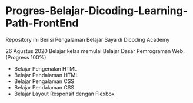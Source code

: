 # Progres-Belajar-Dicoding-Learning-Path-FrontEnd
Repository ini Berisi Pengalaman Belajar Saya di Dicoding Academy

26 Agustus 2020
Belajar kelas memulai Belajar Dasar Pemrograman Web. (Progress 100%)
- Belajar Pengenalan HTML
- Belajar Pendalaman HTML
- Belajar Pengalaman CSS
- Belajar Pendalaman CSS
- Belajar Layout Responsif dengan Flexbox
